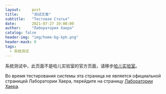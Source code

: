 ```yaml
---
layout:     post
title:      "测试文章"
subtitle:   "Тестовая Статья"
date:       2021-07-27 19:00:00
author:     "Лаборатория Хаера"
catalog: false
header-img: "img/home-bg-kph.png"
header-mask: 0
tags:
  - 系统测试
---
```


系统测试中，此页面不是哈儿实验室的官方页面，请移步[哈儿实验室](https://hssrgov.github.io/)。  

Во время тестирования системы эта страница не является официальной страницей Лаборатории Хаера, перейдите на страницу [Лаборатории Хаера](https://hssrgov.github.io/).